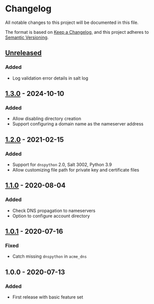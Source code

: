 # Changelog

All notable changes to this project will be documented in this file.

The format is based on [Keep a Changelog](https://keepachangelog.com/en/1.0.0/),
and this project adheres to [Semantic Versioning](https://semver.org/spec/v2.0.0.html).

## [Unreleased]

### Added

- Log validation error details in salt log

## [1.3.0] - 2024-10-10

### Added

- Allow disabling directory creation
- Support configuring a domain name as the nameserver address

## [1.2.0] - 2021-02-15

### Added

- Support for `dnspython` 2.0, Salt 3002, Python 3.9
- Allow customizing file path for private key and certificate files

## [1.1.0] - 2020-08-04

### Added

- Check DNS propagation to nameservers
- Option to configure account directory

## [1.0.1] - 2020-07-16

### Fixed

- Catch missing `dnspython` in `acme_dns`

## 1.0.0 - 2020-07-13

### Added

- First release with basic feature set

[Unreleased]: https://github.com/jgraichen/salt-acme/compare/v1.3.0...HEAD
[1.3.0]: https://github.com/jgraichen/salt-acme/compare/v1.2.0...v1.3.0
[1.2.0]: https://github.com/jgraichen/salt-acme/compare/v1.1.0...v1.2.0
[1.1.0]: https://github.com/jgraichen/salt-acme/compare/v1.0.1...v1.1.0
[1.0.1]: https://github.com/jgraichen/salt-acme/compare/v1.0.0...v1.0.1
